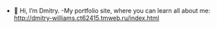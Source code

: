 - 👋 Hi, I’m Dmitry. 
-My portfolio site, where you can learn all about me: http://dmitry-williams.ct62415.tmweb.ru/index.html
